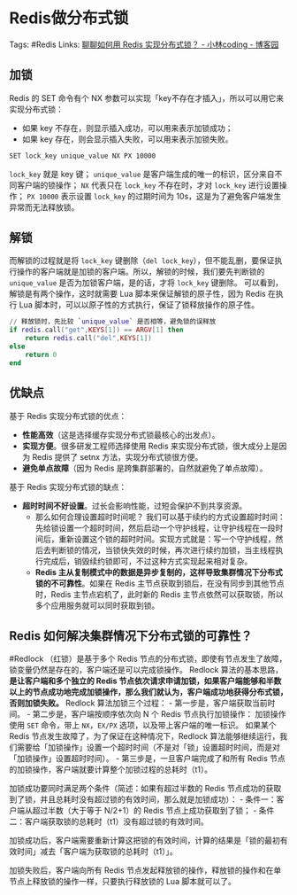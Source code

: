 # Redis做分布式锁
Tags: #Redis
Links:
[聊聊如何用 Redis 实现分布式锁？ - 小林coding - 博客园](https://www.cnblogs.com/xiaolincoding/p/16517673.html)

## 加锁
Redis 的 SET 命令有个 NX 参数可以实现「key不存在才插入」，所以可以用它来实现分布式锁：
- 如果 key 不存在，则显示插入成功，可以用来表示加锁成功；
- 如果 key 存在，则会显示插入失败，可以用来表示加锁失败。
```sh
SET lock_key unique_value NX PX 10000 
```
`lock_key` 就是 key 键；
`unique_value` 是客户端生成的唯一的标识，区分来自不同客户端的锁操作；
`NX` 代表只在 `lock_key` 不存在时，才对 `lock_key` 进行设置操作；
`PX 10000` 表示设置 `lock_key` 的过期时间为 10s，这是为了避免客户端发生异常而无法释放锁。
## 解锁
而解锁的过程就是将 `lock_key` 键删除（`del lock_key`），但不能乱删，要保证执行操作的客户端就是加锁的客户端。所以，解锁的时候，我们要先判断锁的 `unique_value` 是否为加锁客户端，是的话，才将 `lock_key` 键删除。
可以看到，解锁是有两个操作，这时就需要 Lua 脚本来保证解锁的原子性，因为 Redis 在执行 Lua 脚本时，可以以原子性的方式执行，保证了锁释放操作的原子性。
```lua
// 释放锁时，先比较 `unique_value` 是否相等，避免锁的误释放
if redis.call("get",KEYS[1]) == ARGV[1] then
    return redis.call("del",KEYS[1])
else
    return 0
end
```

## 优缺点
基于 Redis 实现分布式锁的优点： 
- **性能高效**（这是选择缓存实现分布式锁最核心的出发点）。
- **实现方便**。很多研发工程师选择使用 Redis 来实现分布式锁，很大成分上是因为 Redis 提供了 setnx 方法，实现分布式锁很方便。
- **避免单点故障**（因为 Redis 是跨集群部署的，自然就避免了单点故障）。

基于 Redis 实现分布式锁的缺点：
- **超时时间不好设置**。过长会影响性能，过短会保护不到共享资源。
	- 那么如何合理设置超时时间呢？ 我们可以基于续约的方式设置超时时间：先给锁设置一个超时时间，然后启动一个守护线程，让守护线程在一段时间后，重新设置这个锁的超时时间。实现方式就是：写一个守护线程，然后去判断锁的情况，当锁快失效的时候，再次进行续约加锁，当主线程执行完成后，销毁续约锁即可，不过这种方式实现起来相对复杂。
	- **Redis 主从复制模式中的数据是异步复制的，这样导致集群情况下分布式锁的不可靠性**。如果在 Redis 主节点获取到锁后，在没有同步到其他节点时，Redis 主节点宕机了，此时新的 Redis 主节点依然可以获取锁，所以多个应用服务就可以同时获取到锁。
	
## Redis 如何解决集群情况下分布式锁的可靠性？
#Redlock （红锁）是基于多个 Redis 节点的分布式锁，即使有节点发生了故障，锁变量仍然是存在的，客户端还是可以完成锁操作。
Redlock 算法的基本思路，**是让客户端和多个独立的 Redis 节点依次请求申请加锁，如果客户端能够和半数以上的节点成功地完成加锁操作，那么我们就认为，客户端成功地获得分布式锁，否则加锁失败。**
Redlock 算法加锁三个过程：
	- 第一步是，客户端获取当前时间。 
	- 第二步是，客户端按顺序依次向 N 个 Redis 节点执行加锁操作：
		加锁操作使用 `SET` 命令，带上 `NX`，`EX/PX` 选项，以及带上客户端的唯一标识。
		如果某个 Redis 节点发生故障了，为了保证在这种情况下，Redlock 算法能够继续运行，我们需要给「加锁操作」设置一个超时时间（不是对「锁」设置超时时间，而是对「加锁操作」设置超时时间）。
	- 第三步是，一旦客户端完成了和所有 Redis 节点的加锁操作，客户端就要计算整个加锁过程的总耗时（t1）。

加锁成功要同时满足两个条件（简述：如果有超过半数的 Redis 节点成功的获取到了锁，并且总耗时没有超过锁的有效时间，那么就是加锁成功）：
	- 条件一：客户端从超过半数（大于等于 N/2+1）的 Redis 节点上成功获取到了锁；
	- 条件二：客户端获取锁的总耗时（t1）没有超过锁的有效时间。

加锁成功后，客户端需要重新计算这把锁的有效时间，计算的结果是「锁的最初有效时间」减去「客户端为获取锁的总耗时（t1）」。

加锁失败后，客户端向所有 Redis 节点发起释放锁的操作，释放锁的操作和在单节点上释放锁的操作一样，只要执行释放锁的 Lua 脚本就可以了。